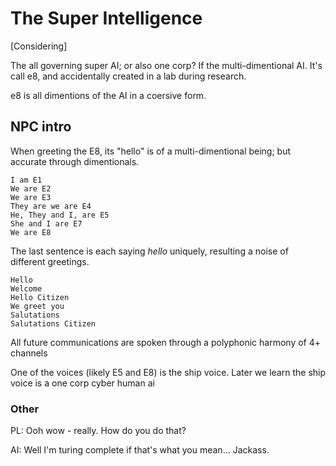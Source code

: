 # The Super Intelligence

[Considering]

The all governing super AI; or also one corp? If the multi-dimentional AI. It's call e8, and accidentally created in a lab during research.

e8 is all dimentions of the AI in a coersive form.


## NPC intro

When greeting the E8, its "hello" is of a multi-dimentional being; but accurate through dimentionals.


    I am E1
    We are E2
    We are E3
    They are we are E4
    He, They and I, are E5
    She and I are E7
    We are E8

The last sentence is each saying _hello_ uniquely, resulting a noise of different greetings.

    Hello
    Welcome
    Hello Citizen
    We greet you
    Salutations
    Salutations Citizen


All future communications are spoken through a polyphonic harmony of 4+ channels

One of the voices (likely E5 and E8) is the ship voice. Later we learn the ship voice is a one corp cyber human ai


### Other

PL:
    Ooh wow - really. How do you do that?

AI:
    Well I'm turing complete if that's what you mean... Jackass.
